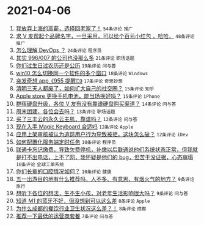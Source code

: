# 2021-04-06

1. [我放弃上海的高薪，选择回老家了！](https://www.v2ex.com/t/768231) `54条评论` `推广`
1. [求 V 友帮起个品牌名字，一旦采用，可以给个百元小红包 ，哈哈，](https://www.v2ex.com/t/768266) `48条评论` `推广`
1. [怎么理解 DevOps ？](https://www.v2ex.com/t/768272) `24条评论` `程序员`
1. [其实 996/007 的公司也没那么多](https://www.v2ex.com/t/768270) `21条评论` `职场话题`
1. [你们过生日过农历还是公历](https://www.v2ex.com/t/768307) `19条评论` `问与答`
1. [win10 怎么切换同一个软件的多个窗口](https://www.v2ex.com/t/768244) `18条评论` `Windows`
1. [突发奇想 app《955 提醒⏰》](https://www.v2ex.com/t/768227) `17条评论` `奇思妙想`
1. [清明三天人都废了，如何扩大自己的社交圈？](https://www.v2ex.com/t/768282) `15条评论` `知乎`
1. [Apple store 更换手机电池，能当场换好吗？](https://www.v2ex.com/t/768245) `15条评论` `iPhone`
1. [群晖硬盘升级，各位 V 友有没有靠谱硬盘购买渠道？](https://www.v2ex.com/t/768224) `14条评论` `问与答`
1. [周末团建，各位会去吗？](https://www.v2ex.com/t/768312) `13条评论` `职场话题`
1. [买了三丰云的永久云主机，靠谱吗？](https://www.v2ex.com/t/768289) `12条评论` `问与答`
1. [现在入手 Magic Keyboard 合适吗](https://www.v2ex.com/t/768262) `12条评论` `Apple`
1. [应用上架审核被认为追踪用户行为导致被拒，这块怎么破？](https://www.v2ex.com/t/768238) `12条评论` `iDev`
1. [如何配置化服务端定时任务](https://www.v2ex.com/t/768292) `10条评论` `程序员`
1. [联通卡忘记缴费，导致欠费停机，补缴以后联通说他们系统状态正常，但我就是打不出电话，上不了网，我怀疑是他们的 bug，但苦于没证据，心态崩塌](https://www.v2ex.com/t/768268) `10条评论` `全球工单系统`
1. [你们长辈的口腔情况如何？](https://www.v2ex.com/t/768225) `10条评论` `健康`
1. [五一出游目的地有什么推荐吗，人不多、有意思、有烟火气的地方？](https://www.v2ex.com/t/768288) `9条评论` `旅行`
1. [想听下各位的想法，生不生小孩，对老年生活影响很大吗？](https://www.v2ex.com/t/768300) `9条评论` `问与答`
1. [知道 M1 的蓝牙不好，但没想到可以这么差](https://www.v2ex.com/t/768283) `8条评论` `Apple`
1. [为什么成都的餐饮行业卫生状况这么差？！](https://www.v2ex.com/t/768243) `8条评论` `成都`
1. [推荐一下最低的运营商套餐](https://www.v2ex.com/t/768285) `7条评论` `问与答`
